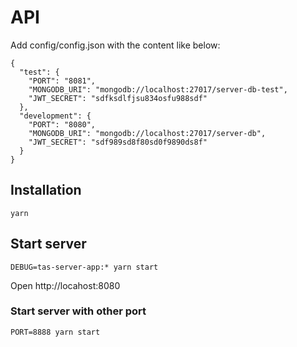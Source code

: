 # API

Add config/config.json with the content like below:

```
{
  "test": {
    "PORT": "8081",
    "MONGODB_URI": "mongodb://localhost:27017/server-db-test",
    "JWT_SECRET": "sdfksdlfjsu834osfu988sdf"
  },
  "development": {
    "PORT": "8080",
    "MONGODB_URI": "mongodb://localhost:27017/server-db",
    "JWT_SECRET": "sdf989sd8f80sd0f9890ds8f"
  }
}
```

## Installation

```
yarn
```

## Start server

```
DEBUG=tas-server-app:* yarn start
```

Open http://locahost:8080

### Start server with other port

```
PORT=8888 yarn start
```
